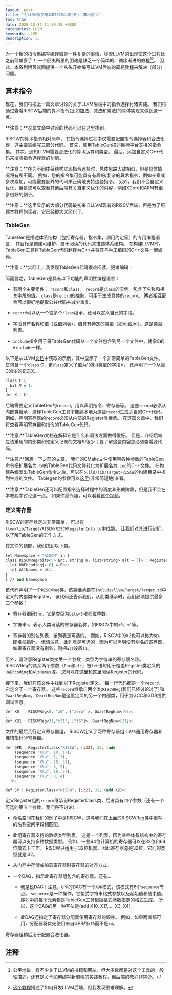 ```yaml
---
layout: post
title: "为LLVM添加简易RISCV后端(五)：算术指令"
toc: true
date: 2020-12-11 11:30:38 +0800
categories: LLVM
keywords: LLVM
description: 无
---
```


为一个新的指令集编写编译器是一件复杂的事情，尽管LLVM的出现使这个过程比之前简单多了！
一个匪夷所思的困难是缺乏一个简单的、循序渐进的教程[^1][^2]。
因此，本系列博客试图提供一个从头开始编写LLVM后端的简易教程来解决（部分）问题。

## 算术指令

现在，我们将把上一篇文章讨论的关于LLVM后端中的指令选择付诸实践。
我们将通过查看RISCW后端的算术指令(比如加法、减法和乘法)的具体实现来做到这一点。

**注意：**这篇文章中讨论的代码可以在[这里](https://github.com/andresag01/llvm-project/commit/38ac00579c9e84cb4374d34da917a37142f072ca)找到。


RISCW的算术指令相对简单，
在指令选择过程中仅需要配置指令选择器和合法化器，这主要需编写三部分代码。
首先，使用TableGen描述目标平台支持的指令集。
其次，通知LLVM需要合法化的算术运算和类型。
最后，添加自定义C++代码来增强指令选择器的功能。

**注意：**在为不同体系结构实现指令选择时，总体思路大致相似，但是具体情况将有所不同。
例如，您的指令集可能具有有趣的/复杂的算术指令，例如长乘或多次累加，可能需要额外的代码来正确地支持这些指令。
另外，我们不会自定义优化，但是您可以查看其他后端有关自定义优化的内容，例如XCore和ARM有很多很好的例子。


**注意：**这里显示的大部分代码最初来自LLVM现有的RISCV后端，但是为了照顾本教程的读者，它已经被大大简化了。



### TableGen

TableGen是描述体系结构（包括寄存器，指令集，调用约定等）的专用编程语言，
其目标是创建可维护、易于阅读的代码来描述体系结构。
在构建LLVM时，TableGen工具将TableGen代码翻译为C++并将其与手工编码的C++文件一起编译。

**注意：**实际上，我发现TableGen代码很难阅读，更难编码！

简而言之，TableGen是具有以下功能的声明性编程语言：

+ 有两个主要组件： `record`和`class`。
`record`是`class`的实例，包含了名称和相关字段的值。 
`class`是`record`的抽象，可用于生成具体的`record`。
两者相互配合可以很好地提取公共代码并减少重复。

+ `record`可以从一个或多个`class`继承，还可以定义自己的字段。

+ 字段具有名称和值（或值列表），值具有特定的类型（如bit或int）。[这是](https://llvm.org/docs/TableGen/ProgRef.html#types)类型列表。

+ `include`指令用于将TableGen代码从一个文件包含到另一个文件中，就像C的`#include`一样。

以下是从LLVM[文档](https://llvm.org/docs/TableGen/ProgRef.html#examples-classes-and-records)中获取的示例，其中显示了一个非常简单的TableGen文件。
它包含一个`class` C，该`class`定义了值为1的bit类型的字段V，
还声明了一个从类C派生的记录X。

```llvm
class C {
  bit V = 1;
}
def X : C;
```
后端需要定义TableGen的`record`，用以声明指令、寄存器等。
这些`record`必须从内部类继承，这样TableGen工具才能魔术地为这些`record`生成适当的C++代码。
例如，声明寄存器的`record`必须从内部的Register类继承。
在这篇文章中，我们将查看声明寄存器和指令的TableGen代码。

**注意:**TableGen文档在解释它是什么和语法方面做得很好。
但是，介绍后端应该重用的内部类和预定义记录的文档却很少；要了解这些内容您必须查看源代码。

**注意:**回想一下之前的文章，
我们的CMake文件使用带各种参数的TableGen命令把扩展名为`.td`的TableGen代码文件转化为扩展名为`.inc`的C++文件。
在构建系统发出TableGen命令之后，可以在`build/lib/Target/RISCW`的构建目录中找到生成的文件。
Tablegen的参数可以[这里](https://llvm.org/docs/CommandGuide/tblgen.html)(非常简短地)查看。

**注意:**TableGen还可以配置指令选择过程中的调度和形成阶段，但是我不会在本教程中讨论这一点。
如果你感兴趣，可以看看[这个视频](https://www.youtube.com/watch?v=brpomKUynEA&ab_channel=LLVM)。


### 定义寄存器
RISCW的寄存器定义非常简单，
可以在`llvm/lib/Target/RISCW/RISCWRegisterInfo.td`中找到。 
让我们对其进行剖析，以了解TableGen的工作方式。

在文件的顶部，我们找到以下类。
```llvm
let Namespace = "RISCW" in {
class RISCWReg<bits<5> Enc, string n, list<string> alt = []> : Register<n> {
  let HWEncoding{4-0} = Enc;
  let AltNames = alt;
}
} // end Namespace
```
该代码声明了一个`RISCWReg`类，该类继承自在`include/llvm/Target/Target.td`中定义的内部类Register。
该代码还告诉我们，从此类继承时，我们必须提供最多三个参数：

+ 寄存器编码`Enc`，它是类型为`bits<5>`的5位整数。

+ 字符串`n`，表示人类可读的寄存器名称，如RISCV中的`x0`、`x1`等。

+ 寄存器的别名列表，该列表是可选的。
例如，RISCV中的x2也可以称为sp，即堆栈指针。
但请注意，此列表是可选的，因为可以声明没有别名的寄存器，如果寄存器没有别名，则把`alt`设置`[]`。

另外，请注意Register类接受一个参数：类型为字符串的寄存器名称。
RISCWReg的其余两个参数（`Enc`和`alt`）被`let`语句用于覆盖Register类定义的`HWEncoding`和`AltNames`域。
您可以在[这里](https://github.com/andresag01/llvm-project/blob/38ac00579c9e84cb4374d34da917a37142f072ca/llvm/include/llvm/Target/Target.td#L180)和[这里](https://github.com/andresag01/llvm-project/blob/38ac00579c9e84cb4374d34da917a37142f072ca/llvm/include/llvm/Target/Target.td#L136)阅读Register的代码。

接下来，我们在该文件中找到以下Register定义。
每一行代码都是一个`record`，它定义了一个寄存器。
这些`record`继承自两个类:`RISCWReg`(我们已经讨论过了)和`DwarfRegNum`。
`DwarfRegNum`是这里定义的另一个内部类，用于为GCC和GDB提供调试信息。
```llvm
def X0  : RISCWReg<0, "x0", ["zero"]>, DwarfRegNum<[0]>;
...
def X31 : RISCWReg<31,"x31", ["t6"]>, DwarfRegNum<[31]>;
```
文件的最后几行定义寄存器组，
RISCW定义了两种寄存器组：`GPR`通用寄存器和堆栈指针`SP`寄存器。
```llvm
def GPR : RegisterClass<"RISCW", [i32], 32, (add
    (sequence "X%u", 10, 17),
    (sequence "X%u", 5, 7),
    (sequence "X%u", 28, 31),
    (sequence "X%u", 8, 9),
    (sequence "X%u", 18, 27),
    (sequence "X%u", 0, 4)
  )>;

def SP : RegisterClass<"RISCW", [i32], 32, (add X2)>;
```
定义Register组的`record`继承自RegisterClass类，后者具有四个参数（还有一个可选的第五个参数，我们将不讨论）：

+ 命名空间在我们的例子中是RISCW，这与我们在上面的RISCWReg类中重写的名称空间字段相匹配。

+ 此组寄存器支持的数据类型列表。
这是一个列表，因为某些体系结构中的寄存器可以支持多种数据类型。
例如，一些64位计算机的寄存器可以在32位和64位模式下工作。
RISCW只适用于32位机器，因此寄存器总是32位，它们的类型就是i32。

+ 从内存中存储或加载寄存器时寄存器的对齐方式。

+ 一个DAG，指示此寄存器组包含的寄存器。还有…

    + 我是说DAG！注意，`GPR`的DAG有一个`ADD`模式，该模式有6个`sequence`节点。
    `sequence`是一种操作，它接受字符串格式参数以及起始值和结束值。
    序列中的每个元素都是TableGen工具根据格式参数指定的格式生成。
    所以，这个DAG的另一种写法是(add X10, X17,..., X3, X4)。

    + 此DAG还指定了寄存器分配器使用寄存器的顺序。
    例如，如果两者都可用，分配器将优先使用来自GPR的`x10`而不是`x4`。

寄存器组稍后用于配置合法化器。



## 注释

[^1]:公平地说，有不少关于LLVM的书籍和网站，但大多数都是对这个工具的一般性描述，还有是关于如何编写新前端的实践教程，但后端的教程非常少。
[^2]:[这个教程](https://jonathan2251.github.io/lbd/)描述了如何开发LLVM后端，但我发现很难理解。
